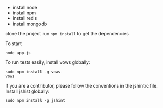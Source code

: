 * install node
* install npm
* install redis
* install mongodb

clone the project
run `npm install` to get the dependencies

To start

    node app.js

To run tests easily, install vows globally:

    sudo npm install -g vows
    vows

If you are a contributor, please follow the conventions in the jshintrc file.
Install jshist globally:

    sudo npm install -g jshint
